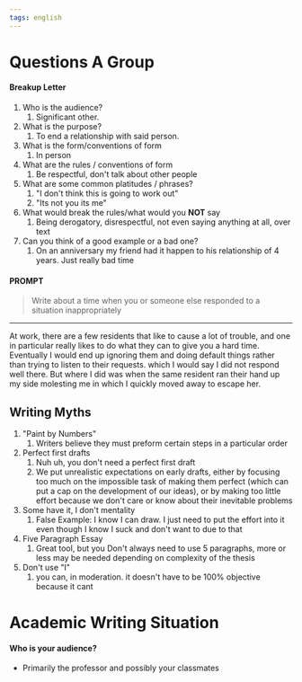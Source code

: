 ```yaml
---
tags: english
---
```


# __Questions A Group__

#### Breakup Letter

1. Who is the audience?
	1. Significant other. 
2. What is the purpose?
	1. To end a relationship with said person.
3. What is the form/conventions of form
	1.  In person
4. What are the rules / conventions of form
	1. Be respectful, don't talk about other people 
5. What are some common platitudes / phrases?
	1. "I don't think this is going to work out"
	2. "Its not you its me"
6. What would break the rules/what would you **NOT** say
	1.  Being derogatory, disrespectful, not even saying anything at all, over text
7. Can you think of a good example or a bad one?
	1.  On an anniversary my friend had it happen to his relationship of 4 years. Just really bad time


#### **PROMPT**

> Write about a time when you or someone else responded to a situation inappropriately

---

At work, there are a few residents that like to cause a lot of trouble, and one in particular really likes to do what they can to give you a hard time. Eventually I would end up ignoring them and doing default things rather than trying to listen to their requests. which I would say I did not respond well there. But where I did was when the same resident ran their hand up my side molesting me in which I quickly moved away to escape her. 


## Writing Myths

1. "Paint by Numbers"
	1. Writers believe they must preform certain steps in a particular order
2. Perfect first drafts
	1. Nuh uh, you don't need a perfect first draft
	2. We put unrealistic expectations on early  drafts, either by focusing too much on the impossible task of making them perfect (which can put a cap on the development of our ideas), or by making too little effort because we don't care or know about their inevitable problems
3. Some have it, I don't mentality
	1. False 
			Example: I know I can draw. I just need to put the effort into it even though I know I suck and don't want to due to that
4. Five Paragraph Essay
	1. Great tool, but you Don't always need to use 5 paragraphs, more or less may be needed depending on complexity of the thesis
5. Don't use "I"
	1. you can, in moderation. it doesn't have to be 100% objective because it cant

# **Academic Writing Situation**

#### Who is your audience?

 - Primarily the professor and possibly your classmates

